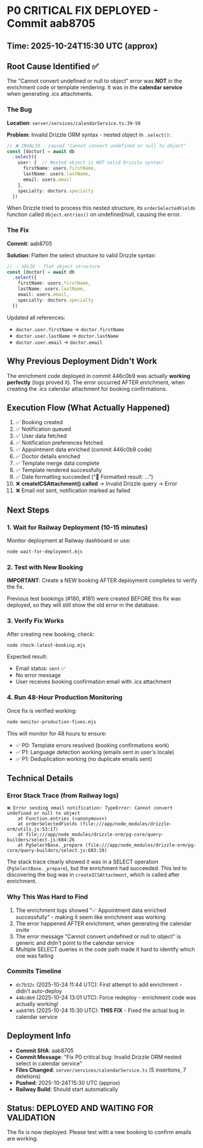 # P0 CRITICAL FIX DEPLOYED - Commit aab8705

## Time: 2025-10-24T15:30 UTC (approx)

## Root Cause Identified ✅

The "Cannot convert undefined or null to object" error was **NOT** in the enrichment code or template rendering. It was in the **calendar service** when generating .ics attachments.

### The Bug

**Location**: `server/services/calendarService.ts:39-50`

**Problem**: Invalid Drizzle ORM syntax - nested object in `.select()`:

```typescript
// ❌ INVALID - caused "Cannot convert undefined or null to object"
const [doctor] = await db
  .select({
    user: {  // Nested object is NOT valid Drizzle syntax!
      firstName: users.firstName,
      lastName: users.lastName,
      email: users.email
    },
    specialty: doctors.specialty
  })
```

When Drizzle tried to process this nested structure, its `orderSelectedFields` function called `Object.entries()` on undefined/null, causing the error.

### The Fix

**Commit**: aab8705

**Solution**: Flatten the select structure to valid Drizzle syntax:

```typescript
// ✅ VALID - flat object structure
const [doctor] = await db
  .select({
    firstName: users.firstName,
    lastName: users.lastName,
    email: users.email,
    specialty: doctors.specialty
  })
```

Updated all references:
- `doctor.user.firstName` → `doctor.firstName`
- `doctor.user.lastName` → `doctor.lastName`
- `doctor.user.email` → `doctor.email`

## Why Previous Deployment Didn't Work

The enrichment code deployed in commit 446c0b9 was actually **working perfectly** (logs proved it). The error occurred AFTER enrichment, when creating the .ics calendar attachment for booking confirmations.

## Execution Flow (What Actually Happened)

1. ✅ Booking created
2. ✅ Notification queued
3. ✅ User data fetched
4. ✅ Notification preferences fetched
5. ✅ Appointment data enriched (commit 446c0b9 code)
6. ✅ Doctor details enriched
7. ✅ Template merge data complete
8. ✅ Template rendered successfully
9. ✅ Date formatting succeeded ("📅 Formatted result: ...")
10. ❌ **createICSAttachment() called** → Invalid Drizzle query → Error
11. ❌ Email not sent, notification marked as failed

## Next Steps

### 1. Wait for Railway Deployment (10-15 minutes)

Monitor deployment at Railway dashboard or use:
```bash
node wait-for-deployment.mjs
```

### 2. Test with New Booking

**IMPORTANT**: Create a NEW booking AFTER deployment completes to verify the fix.

Previous test bookings (#180, #181) were created BEFORE this fix was deployed, so they will still show the old error in the database.

### 3. Verify Fix Works

After creating new booking, check:
```bash
node check-latest-booking.mjs
```

Expected result:
- Email status: `sent` ✅
- No error message
- User receives booking confirmation email with .ics attachment

### 4. Run 48-Hour Production Monitoring

Once fix is verified working:
```bash
node monitor-production-fixes.mjs
```

This will monitor for 48 hours to ensure:
- ✅ P0: Template errors resolved (booking confirmations work)
- ✅ P1: Language detection working (emails sent in user's locale)
- ✅ P1: Deduplication working (no duplicate emails sent)

## Technical Details

### Error Stack Trace (from Railway logs)
```
❌ Error sending email notification: TypeError: Cannot convert undefined or null to object
    at Function.entries (<anonymous>)
    at orderSelectedFields (file:///app/node_modules/drizzle-orm/utils.js:53:17)
    at file:///app/node_modules/drizzle-orm/pg-core/query-builders/select.js:684:26
    at PgSelectBase._prepare (file:///app/node_modules/drizzle-orm/pg-core/query-builders/select.js:683:19)
```

The stack trace clearly showed it was in a SELECT operation (`PgSelectBase._prepare`), but the enrichment had succeeded. This led to discovering the bug was in `createICSAttachment`, which is called after enrichment.

### Why This Was Hard to Find

1. The enrichment logs showed "✅ Appointment data enriched successfully" - making it seem like enrichment was working
2. The error happened AFTER enrichment, when generating the calendar invite
3. The error message "Cannot convert undefined or null to object" is generic and didn't point to the calendar service
4. Multiple SELECT queries in the code path made it hard to identify which one was failing

### Commits Timeline

- `dc7b32c` (2025-10-24 11:44 UTC): First attempt to add enrichment - didn't auto-deploy
- `446c0b9` (2025-10-24 13:01 UTC): Force redeploy - enrichment code was actually working!
- `aab8705` (2025-10-24 15:30 UTC): **THIS FIX** - Fixed the actual bug in calendar service

## Deployment Info

- **Commit SHA**: aab8705
- **Commit Message**: "Fix P0 critical bug: Invalid Drizzle ORM nested select in calendar service"
- **Files Changed**: `server/services/calendarService.ts` (5 insertions, 7 deletions)
- **Pushed**: 2025-10-24T15:30 UTC (approx)
- **Railway Build**: Should start automatically

## Status: DEPLOYED AND WAITING FOR VALIDATION

The fix is now deployed. Please test with a new booking to confirm emails are working.
